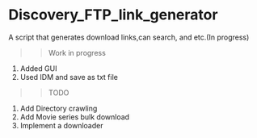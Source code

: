 # Discovery_FTP_link_generator
A script that generates download links,can search, and etc.(In progress)
>> Work in progress
1. Added GUI
2. Used IDM and save as txt file
>>TODO
1. Add Directory crawling
2. Add Movie series bulk download
3. Implement a downloader

